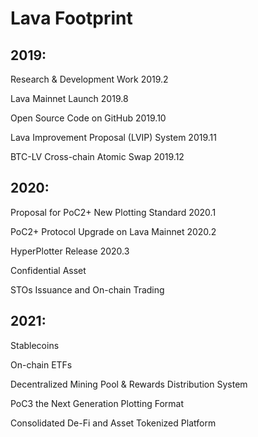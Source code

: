 # Lava Footprint

## 2019:

Research & Development Work 2019.2

Lava Mainnet Launch 2019.8

Open Source Code on GitHub 2019.10

Lava Improvement Proposal (LVIP) System 2019.11

BTC-LV Cross-chain Atomic Swap 2019.12

## 2020:

Proposal for PoC2+ New Plotting Standard 2020.1

PoC2+ Protocol Upgrade on Lava Mainnet 2020.2

HyperPlotter Release 2020.3

Confidential Asset 

STOs Issuance and On-chain Trading

## 2021:

Stablecoins

On-chain ETFs

Decentralized Mining Pool & Rewards Distribution System

PoC3 the Next Generation Plotting Format

Consolidated De-Fi and Asset Tokenized Platform
